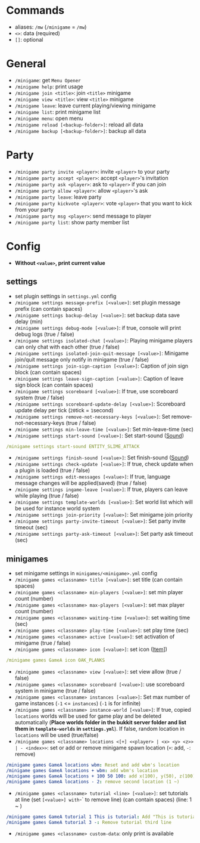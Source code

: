 # Commands
- aliases: `/mw` (`/minigame` = `/mw`)
- `<>`: data (required)
- `[]`: optional

# General
- `/minigame`: get `Menu Opener`
- `/minigame help`: print usage
- `/minigame join <title>`: join `<title>` minigame
- `/minigame view <title>`: view `<title>` minigame
- `/minigame leave`: leave current playing/viewing minigame
- `/minigame list`: print minigame list
- `/minigame menu`: open menu
- `/minigame reload [<backup-folder>]`: reload all data
- `/minigame backup [<backup-folder>]`: backup all data


# Party
- `/minigame party invite <player>`: invite `<player>` to your party
- `/minigame party accept <player>`: accept `<player>`'s invitation
- `/minigame party ask <player>`: ask to `<player>` if you can join
- `/minigame party allow <player>`: allow `<player>`'s ask
- `/minigame party leave`: leave party
- `/minigame party kickvote <player>`: vote `<player>` that you want to kick from your party
- `/minigame party msg <player>`: send message to player
- `/minigame party list`: show party member list


# Config
- **Without `<value>`, print current value**
## settings
- set plugin settings in `settings.yml` config
- `/minigame settings message-prefix [<value>]`: set plugin message prefix (can contain spaces)
- `/minigame settings backup-delay [<value>]`: set backup data save delay (min)
- `/minigame settings debug-mode [<value>]`: if true, console will print debug logs (true / false)
- `/minigame settings isolated-chat [<value>]`: Playing minigame players can only chat with each other (true / false)
- `/minigame settings isolated-join-quit-message [<value>]`: Minigame join/quit message only notify in minigame (true / false)
- `/minigame settings join-sign-caption [<value>]`: Caption of join sign block (can contain spaces)
- `/minigame settings leave-sign-caption [<value>]`: Caption of leave sign block (can contain spaces)
- `/minigame settings scoreboard [<value>]`: If true, use scoreboard system (true / false)
- `/minigame settings scoreboard-update-delay [<value>]`: Scoreboard update delay per tick (`20`tick = `1`second)
- `/minigame settings remove-not-necessary-keys [<value>]`: Set remove-not-necessary-keys (true / false)
- `/minigame settings min-leave-time [<value>]`: Set min-leave-time (sec)
- `/minigame settings start-sound [<value>]`: Set start-sound ([Sound])
```yaml
/minigame settings start-sound ENTITY_SLIME_ATTACK
```
- `/minigame settings finish-sound [<value>]`: Set finish-sound ([Sound])
- `/minigame settings check-update [<value>]`: If true, check update when a plugin is loaded (true / false)
- `/minigame settings edit-messages [<value>]`: If true, language message changes will be applied(saved) (true / false)
- `/minigame settings ingame-leave [<value>]`: If true, players can leave while playing (true / false)
- `/minigame settings template-worlds [<value>]`: Set world list which will be used for instance world system
- `/minigame settings join-priority [<value>]`: Set minigame join priority 
- `/minigame settings party-invite-timeout [<value>]`: Set party invite timeout (sec)
- `/minigame settings party-ask-timeout [<value>]`: Set party ask timeout (sec)

## minigames
- set minigame settings in `minigames/<minigame>.yml` config 
- `/minigame games <classname> title [<value>]`: set title (can contain spaces)
- `/minigame games <classname> min-players [<value>]`: set min player count (number)
- `/minigame games <classname> max-players [<value>]`: set max player count (number)
- `/minigame games <classname> waiting-time [<value>]`: set waiting time (sec)
- `/minigame games <classname> play-time [<value>]`: set play time (sec)
- `/minigame games <classname> active [<value>]`: set activation of minigame (true / false)
- `/minigame games <classname> icon [<value>]`: set icon ([Item]])
```yaml
/minigame games GameA icon OAK_PLANKS
```
- `/minigame games <classname> view [<value>]`: set view allow (true / false)
- `/minigame games <classname> scoreboard [<value>]`: use scoreboard system in minigame (true / false)
- `/minigame games <classname> instances [<value>]`: Set max number of game instances (`-1` <= `instances`) (`-1` is for infinite)
- `/minigame games <classname> instance-world [<value>]`: If true, copied `locations` worlds will be used for game play and be deleted automatically (**Place worlds folder in the bukkit server folder and list them in `template-worlds` in `settings.yml`**). If false, random location in `locations` will be used (true/false)
- `/minigame games <classname> locations <[+] <<player> | <x> <y> <z>> | - <index>>`: set or add or remove minigame spawn location (`+`: add, `-`: remove)
```yaml
/minigame games GameA locations wbm: Reset and add wbm's location
/minigame games GameA locations + wbm: add wbm's location
/minigame games GameA locations + 100 50 100: add x(100), y(50), z(100) location as a GameA location
/minigame games GameA locations - 2: remove second location (1 ~)
```
- `/minigame games <classname> tutorial <line> [<value>]`: set tutorials at line (set `[<value>] with`-` to remove line) (can contain spaces) (line: 1 ~ )
```yaml
/minigame games GameA tutorial 1 This is tutorial: Add "This is tutorial" to tutorial first line  
/minigame games GameA tutorial 3 -: Remove tutorial third line
```
- `/minigame games <classname> custom-data`: only print is available




[Sound]: https://www.digminecraft.com/lists/sound_list_pc.php
[Item]: https://minecraft.fandom.com/wiki/Materials